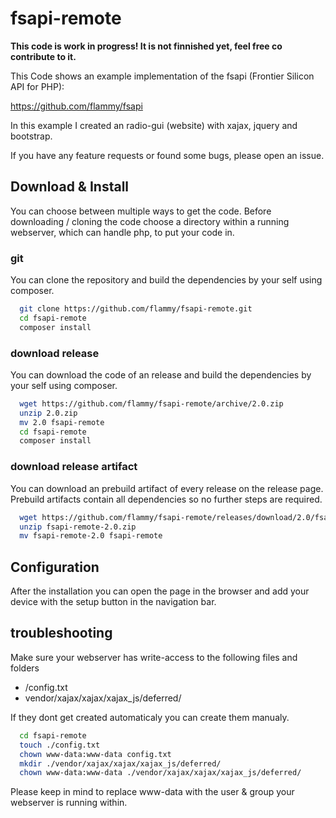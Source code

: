 # fsapi-remote

**This code is work in progress! It is not finnished yet, feel free co contribute to it.**

This Code shows an example implementation of the fsapi (Frontier Silicon API for PHP):

https://github.com/flammy/fsapi

In this example I created an radio-gui (website) with xajax, jquery and bootstrap.

If you have any feature requests or found some bugs, please open an issue.

## Download & Install

You can choose between multiple ways to get the code.
Before downloading / cloning the code choose a directory within a running webserver, which can handle php, to put your code in.

### git 
You can clone the repository and build the dependencies by your self using composer.

```bash
  git clone https://github.com/flammy/fsapi-remote.git
  cd fsapi-remote
  composer install
```
### download release 
You can download the code of an release and build the dependencies by your self using composer.

```bash
  wget https://github.com/flammy/fsapi-remote/archive/2.0.zip
  unzip 2.0.zip
  mv 2.0 fsapi-remote
  cd fsapi-remote
  composer install
```

### download release artifact

You can download an prebuild artifact of every release on the release page.
Prebuild artifacts contain all dependencies so no further steps are required.

```bash
  wget https://github.com/flammy/fsapi-remote/releases/download/2.0/fsapi-remote-2.0.zip
  unzip fsapi-remote-2.0.zip
  mv fsapi-remote-2.0 fsapi-remote
```


## Configuration

After the installation you can open the page in the browser and add your device with the setup button in the navigation bar.

## troubleshooting

Make sure your webserver has write-access to the following files and folders


 - /config.txt
 - vendor/xajax/xajax/xajax_js/deferred/

If they dont get created automaticaly you can create them manualy.

```bash
  cd fsapi-remote
  touch ./config.txt
  chown www-data:www-data config.txt 
  mkdir ./vendor/xajax/xajax/xajax_js/deferred/
  chown www-data:www-data ./vendor/xajax/xajax/xajax_js/deferred/
```
Please keep in mind to replace www-data with the user & group your webserver is running within.
